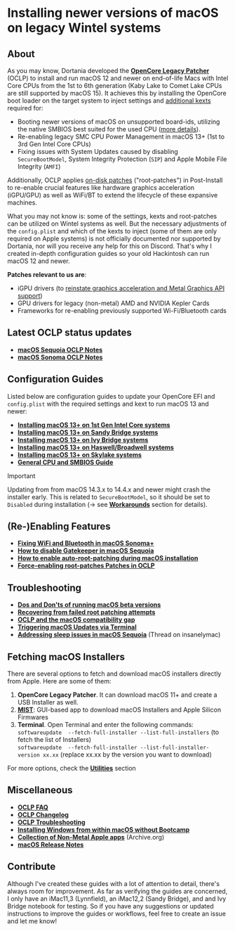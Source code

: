 # Installing newer versions of macOS on legacy Wintel systems

## About
As you may know, Dortania developed the [**OpenCore Legacy Patcher**](https://github.com/dortania/OpenCore-Legacy-Patcher) (OCLP) to install and run macOS 12 and newer on end-of-life Macs with Intel Core CPUs from the 1st to 6th generation (Kaby Lake to Comet Lake CPUs are still supported by macOS 15). It achieves this by installing the OpenCore boot loader on the target system to inject settings and [additional kexts](https://github.com/dortania/OpenCore-Legacy-Patcher/tree/main/payloads/Kexts) required for:

- Booting newer versions of macOS on unsupported board-ids, utilizing the native SMBIOS best suited for the used CPU ([more details](/09_Board-ID_VMM-Spoof/README.md)).
- Re-enabling legacy SMC CPU Power Management in macOS 13+ (1st to 3rd Gen Intel Core CPUs)
- Fixing issues with System Updates caused by disabling `SecureBootModel`, System Integrity Protection (`SIP`) and Apple Mobile File Integrity (`AMFI`)

Additionally, OCLP applies [on-disk patches](https://dortania.github.io/OpenCore-Legacy-Patcher/PATCHEXPLAIN.html#on-disk-patches) ("root-patches") in Post-Install to re-enable crucial features like hardware graphics acceleration (iGPU/GPU) as well as WiFi/BT to extend the lifecycle of these expansive machines.

What you may not know is: some of the settings, kexts and root-patches can  be utilized on Wintel systems as well. But the necessary adjustments of the `config.plist` and which of the kexts to inject (some of them are only required on Apple systems) is not officially documented nor supported by Dortania, nor will you receive any help for this on Discord. That's why I created in-depth configuration guides so your old Hackintosh can run macOS 12 and newer.

**Patches relevant to us are**:

- iGPU drivers (to [reinstate graphics acceleration and Metal Graphics API support](https://khronokernel.github.io/macos/2022/11/01/LEGACY-METAL-PART-1.html)) 
- GPU drivers for legacy (non-metal) AMD and NVIDIA Kepler Cards 
- Frameworks for re-enabling previously supported Wi-Fi/Bluetooth cards
 
## Latest OCLP status updates
- [**macOS Sequoia OCLP Notes**](/14_OCLP_Wintel/Sequoia_Notes.md)
- [**macOS Sonoma OCLP Notes**](/14_OCLP_Wintel/Sonoma_Notes.md)

## Configuration Guides
Listed below are configuration guides to update your OpenCore EFI and `config.plist` with the required settings and kext to run macOS 13 and newer:

- [**Installing macOS 13+ on 1st Gen Intel Core systems**](/14_OCLP_Wintel/Guides/Nehalem-Westmere-Lynnfield.md)
- [**Installing macOS 13+ on Sandy Bridge systems**](/14_OCLP_Wintel/Guides/Sandy_Bridge.md)
- [**Installing macOS 13+ on Ivy Bridge systems**](/14_OCLP_Wintel/Guides/Ivy_Bridge.md)
- [**Installing macOS 13+ on Haswell/Broadwell systems**](/14_OCLP_Wintel/Guides/Haswell-Broadwell.md)
- [**Installing macOS 13+ on Skylake systems**](/14_OCLP_Wintel/Guides/Skylake.md)
- [**General CPU and SMBIOS Guide**](/14_OCLP_Wintel/Guides/CPU_to_SMBIOS.md)

> [!IMPORTANT]
>
> Updating from from macOS 14.3.x to 14.4.x and newer might crash the installer early. This is related to `SecureBootModel`, so it should be set to `Disabled` during installation (&rarr; see [**Workarounds**](/W_Workarounds/macOS14.4.md) section for details).

## (Re-)Enabling Features
- [**Fixing WiFi and Bluetooth in macOS Sonoma+**](/14_OCLP_Wintel/Enable_Features/WiFi_Sonoma.md)
- [**How to disable Gatekeeper in macOS Sequoia**](/14_OCLP_Wintel/Guides/Disable_Gatekeeper.md)
- [**How to enable auto-root-patching during macOS installation**](/14_OCLP_Wintel/Guides/Auto-Patching.md)
- [**Force-enabling root-patches Patches in OCLP**](/14_OCLP_Wintel/Enable_Features/Force-enable_Root-Patches.md)

## Troubleshooting
- [**Dos and Don'ts of running macOS beta versions**](/14_OCLP_Wintel/Beta_dos_donts.md)
- [**Recovering from failed root patching attempts**](/14_OCLP_Wintel/Guides/Reverting_Root_Patches.md)
- [**OCLP and the macOS compatibility gap**](/14_OCLP_Wintel/Bridging_the_gap.md)
- [**Triggering macOS Updates via Terminal**](/14_OCLP_Wintel/macOS_Update_Terminal.md)
- [**Addressing sleep issues in macOS Sequoia**](https://www.insanelymac.com/forum/topic/360040-macos-15-sequoia-does-not-enter-sleep-mode-properly/#comment-2826474) (Thread on insanelymac)

## Fetching macOS Installers

There are several options to fetch and download macOS installers directly from Apple. Here are some of them:

1. **OpenCore Legacy Patcher**. It can download macOS 11+ and create a USB Installer as well.
2. [**MIST**](https://github.com/ninxsoft/Mist): GUI-based app to download macOS Installers and Apple Silicon Firmwares
3. **Terminal**. Open Terminal and enter the following commands:<br>
	`softwareupdate  --fetch-full-installer --list-full-installers` (to fetch the list of Installers)<br>
	`softwareupdate  --fetch-full-installer --list-full-installer-version xx.xx` (replace xx.xx by the version you want to download)

For more options, check the [**Utilities**](https://github.com/5T33Z0/OC-Little-Translated/tree/main/C_Utilities_and_Resources#getting-macos) section
 
## Miscellaneous
- [**OCLP FAQ**](https://dortania.github.io/OpenCore-Legacy-Patcher/FAQ.html#application-requirements)
- [**OCLP Changelog**](https://github.com/dortania/OpenCore-Legacy-Patcher/blob/main/CHANGELOG.md)
- [**OCLP Troubleshooting**](https://github.com/dortania/OpenCore-Legacy-Patcher/blob/main/docs/TROUBLESHOOTING.md)
- [**Installing Windows from within macOS without Bootcamp**](https://github.com/5T33Z0/OC-Little-Translated/blob/main/I_Windows/Install_Windows_NoBootcamp.md)
- [**Collection of Non-Metal Apple apps**](https://archive.org/details/apple-apps-for-non-metal-macs) (Archive.org)
- [**macOS Release Notes**](https://developer.apple.com/documentation/macos-release-notes)

## Contribute
Although I've created these guides with a lot of attention to detail, there's always room for improvement. As far as verifying the guides are concerned, I only have an iMac11,3 (Lynnfield), an iMac12,2 (Sandy Bridge), and and Ivy Bridge notebook for testing. So if you have any suggestions or updated instructions to improve the guides or workflows, feel free to create an issue and let me know!

